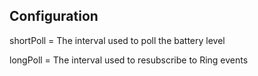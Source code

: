 ## Configuration

shortPoll = The interval used to poll the battery level

longPoll = The interval used to resubscribe to Ring events
